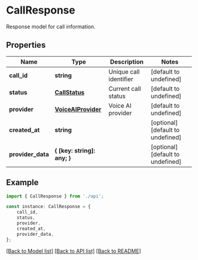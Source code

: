# CallResponse

Response model for call information.

## Properties

Name | Type | Description | Notes
------------ | ------------- | ------------- | -------------
**call_id** | **string** | Unique call identifier | [default to undefined]
**status** | [**CallStatus**](CallStatus.md) | Current call status | [default to undefined]
**provider** | [**VoiceAIProvider**](VoiceAIProvider.md) | Voice AI provider | [default to undefined]
**created_at** | **string** |  | [optional] [default to undefined]
**provider_data** | **{ [key: string]: any; }** |  | [optional] [default to undefined]

## Example

```typescript
import { CallResponse } from './api';

const instance: CallResponse = {
    call_id,
    status,
    provider,
    created_at,
    provider_data,
};
```

[[Back to Model list]](../README.md#documentation-for-models) [[Back to API list]](../README.md#documentation-for-api-endpoints) [[Back to README]](../README.md)
